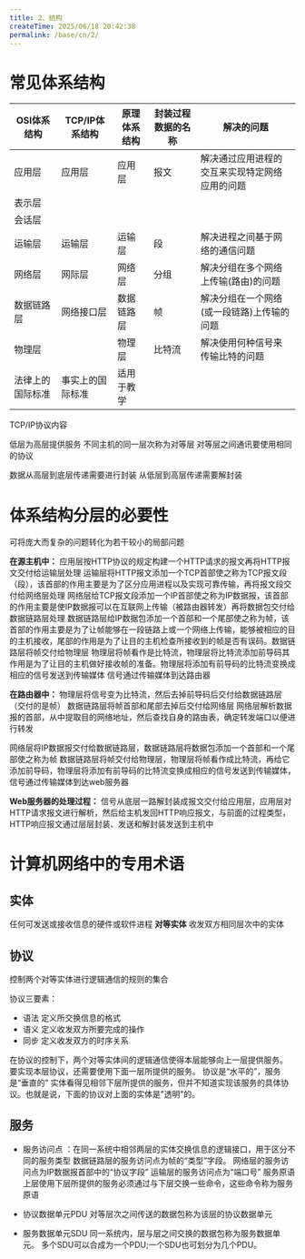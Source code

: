 ```yaml
---
title: 2、结构
createTime: 2025/06/18 20:42:38
permalink: /base/cn/2/
---
```

# 常见体系结构

| OSI体系结构  | TCP/IP体系结构 | 原理体系结构 | 封装过程数据的名称 | 解决的问题                   |
| -------- | ---------- | ------ | --------- | ----------------------- |
| 应用层      | 应用层        | 应用层    | 报文        | 解决通过应用进程的交互来实现特定网络应用的问题 |
| 表示层      |            |        |           |                         |
| 会话层      |            |        |           |                         |
| 运输层      | 运输层        | 运输层    | 段         | 解决进程之间基于网络的通信问题         |
| 网络层      | 网际层        | 网络层    | 分组        | 解决分组在多个网络上传输(路由)的问题     |
| 数据链路层    | 网络接口层      | 数据链路层  | 帧         | 解决分组在一个网络(或一段链路)上传输的问题  |
| 物理层      |            | 物理层    | 比特流       | 解决使用何种信号来传输比特的问题        |
| 法律上的国际标准 | 事实上的国际标准   | 适用于教学  |           |                         |
TCP/IP协议内容

低层为高层提供服务
不同主机的同一层次称为对等层
对等层之间通讯要使用相同的协议

数据从高层到底层传递需要进行封装
从低层到高层传递需要解封装


# 体系结构分层的必要性
可将庞大而复杂的问题转化为若干较小的局部问题

**在源主机中：**
应用层按HTTP协议的规定构建一个HTTP请求的报文再将HTTP报文交付给运输层处理
运输层将HTTP报文添加一个TCP首部使之称为TCP报文段（段），该首部的作用主要是为了区分应用进程以及实现可靠传输，再将报文段交付给网络层处理
网络层给TCP报文段添加一个IP首部使之称为IP数据报，该首部的作用主要是使IP数据报可以在互联网上传输（被路由器转发）再将数据包交付给数据链路层处理
数据链路层给IP数据包添加一个首部和一个尾部使之称为帧，该首部的作用主要是为了让帧能够在一段链路上或一个网络上传输，能够被相应的目的主机接收，尾部的作用是为了让目的主机检查所接收到的帧是否有误码。数据链路层将帧交付给物理层
物理层将帧看作是比特流，物理层将比特流添加前导码其作用是为了让目的主机做好接收帧的准备。物理层将添加有前导码的比特流变换成相应的信号发送到传输媒体
信号通过传输媒体到达路由器

**在路由器中：**
物理层将信号变为比特流，然后去掉前导码后交付给数据链路层（交付的是帧）
数据链路层将帧首部和尾部去掉后交付给网络层
网络层解析数据报的首部，从中提取目的网络地址，然后查找自身的路由表，确定转发端口以便进行转发

网络层将IP数据报交付给数据链路层，数据链路层将数据包添加一个首部和一个尾部使之称为帧
数据链路层将帧交付给物理层，物理层将帧看作成比特流，再给它添加前导码，物理层将添加有前导码的比特流变换成相应的信号发送到传输媒体，信号通过传输媒体到达web服务器

**Web服务器的处理过程：**
信号从底层一路解封装成报文交付给应用层，应用层对HTTP请求报文进行解析，然后给主机发回HTTP响应报文，与前面的过程类型，HTTP响应报文通过层层封装、发送和解封装发送到主机中

# 计算机网络中的专用术语

## 实体
任何可发送或接收信息的硬件或软件进程
**对等实体**
收发双方相同层次中的实体
## 协议
控制两个对等实体进行逻辑通信的规则的集合

协议三要素：
- 语法
定义所交换信息的格式
- 语义
定义收发双方所要完成的操作
- 同步
定义收发双方的时序关系

在协议的控制下，两个对等实体间的逻辑通信使得本层能够向上一层提供服务。
要实现本层协议，还需要使用下面一层所提供的服务。
协议是“水平的”，服务是“垂直的”
实体看得见相邻下层所提供的服务，但并不知道实现该服务的具体协议。也就是说，下面的协议对上面的实体是"透明"的。

## 服务

- 服务访问点 ：在同一系统中相邻两层的实体交换信息的逻辑接口，用于区分不同的服务类型
	数据链路层的服务访问点为帧的“类型”字段。
	网络层的服务访问点为IP数据报首部中的“协议字段”
	运输层的服务访问点为“端口号”
服务原语
上层使用下层所提供的服务必须通过与下层交换一些命令，这些命令称为服务原语

- 协议数据单元PDU
对等层次之间传送的数据包称为该层的协议数据单元
- 服务数据单元SDU
同一系统内，层与层之间交换的数据包称为服务数据单元。
多个SDU可以合成为一个PDU;一个SDU也可划分为几个PDU。
